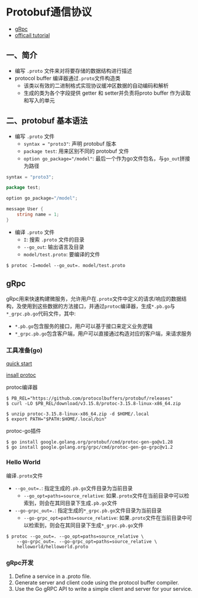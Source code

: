 # Protobuf通信协议

- [gRpc](https://grpc.io/docs/languages/go/quickstart/)
- [officail tutorial](https://developers.google.com/protocol-buffers/docs/gotutorial)

## 一、简介

- 编写 `.proto` 文件来对将要存储的数据结构进行描述
- protocol buffer 编译器通过`.proto`文件构造类
  - 该类以有效的二进制格式实现协议缓冲区数据的自动编码和解析
  - 生成的类为各个字段提供 getter 和 setter并负责将proto buffer 作为读取和写入的单元

## 二、protobuf 基本语法

- 编写 `.proto` 文件
  - `syntax = "proto3"`: 声明 protobuf 版本
  - `package test`: 用来区别不同的 protobuf 文件
  - `option go_package="/model"`: 最后一个作为go文件包名，与`go_out`拼接为路径

```go
syntax = "proto3"; 

package test; 

option go_package="/model"; 

message User {
    string name = 1;
}
```

- 编译 `.proto` 文件
  - `I`: 搜索 `.proto` 文件的目录
  - `--go_out`: 输出语言及目录
  - `model/test.proto`: 要编译的文件

```shell
$ protoc -I=model --go_out=. model/test.proto
```

## gRpc

gRpc用来快速构建微服务，允许用户在`.proto`文件中定义的请求/响应的数据结构，及使用到这些数据的方法接口，并通过`protoc`编译器，生成`*.pb.go`与`*_grpc.pb.go`代码文件，其中:
- `*.pb.go`包含服务的接口，用户可以基于接口来定义业务逻辑
- `*_grpc.pb.go`包含客户端，用户可以直接通过构造对应的客户端，来请求服务

### 工具准备(go)

[quick start](https://grpc.io/docs/languages/go/quickstart/)


[insall protoc](https://grpc.io/docs/protoc-installation/)

protoc编译器

```shell
$ PB_REL="https://github.com/protocolbuffers/protobuf/releases"
$ curl -LO $PB_REL/download/v3.15.8/protoc-3.15.8-linux-x86_64.zip

$ unzip protoc-3.15.8-linux-x86_64.zip -d $HOME/.local
$ export PATH="$PATH:$HOME/.local/bin"
```

protoc-go插件

```shell
$ go install google.golang.org/protobuf/cmd/protoc-gen-go@v1.28
$ go install google.golang.org/grpc/cmd/protoc-gen-go-grpc@v1.2
```


### Hello World

编译`.proto`文件
- `--go_out=.`: 指定生成的`.pb.go`文件目录为当前目录
  - `--go_opt=paths=source_relative`: 如果`.proto`文件在当前目录中可以检索到，则会在其同目录下生成`.pb.go`文件
- `--go-grpc_out=.`: 指定生成的`*_grpc.pb.go`文件目录为当前目录
  - `--go-grpc_opt=paths=source_relative`: 如果`.proto`文件在当前目录中可以检索到，则会在其同目录下生成`*_grpc.pb.go`文件

```
$ protoc --go_out=. --go_opt=paths=source_relative \
    --go-grpc_out=. --go-grpc_opt=paths=source_relative \
    helloworld/helloworld.proto
```

### gRpc开发

1. Define a service in a .proto file.
2. Generate server and client code using the protocol buffer compiler.
3. Use the Go gRPC API to write a simple client and server for your service.